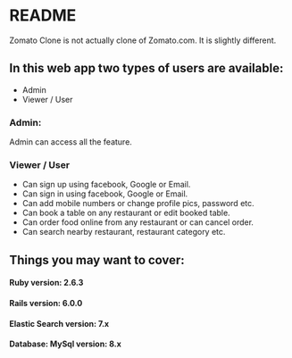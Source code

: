 # README

Zomato Clone is not actually clone of Zomato.com. It is slightly different.

## In this web app two types of users are available: 
  * Admin
  * Viewer / User

### Admin:
  Admin can access all the feature.

### Viewer / User
  * Can sign up using facebook, Google or Email.
  * Can sign in using facebook, Google or Email.
  * Can add mobile numbers or change profile pics, password etc.
  * Can book a table on any restaurant or edit booked table.
  * Can order food online from any restaurant or can cancel order.
  * Can search nearby restaurant, restaurant category etc.

## Things you may want to cover:
#### Ruby version: 2.6.3
#### Rails version: 6.0.0
#### Elastic Search version: 7.x
#### Database: MySql version: 8.x